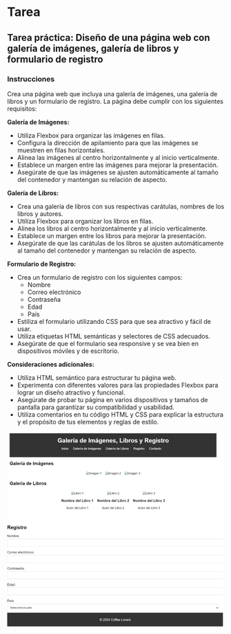 # Tarea

## Tarea práctica: Diseño de una página web con galería de imágenes, galería de libros y formulario de registro

### Instrucciones

Crea una página web que incluya una galería de imágenes, una galería de libros y un formulario de registro. La página debe cumplir con los siguientes requisitos:

**Galería de Imágenes:**

- Utiliza Flexbox para organizar las imágenes en filas.
- Configura la dirección de apilamiento para que las imágenes se muestren en filas horizontales.
- Alinea las imágenes al centro horizontalmente y al inicio verticalmente.
- Establece un margen entre las imágenes para mejorar la presentación.
- Asegúrate de que las imágenes se ajusten automáticamente al tamaño del contenedor y mantengan su relación de aspecto.

**Galería de Libros:**

- Crea una galería de libros con sus respectivas carátulas, nombres de los libros y autores.
- Utiliza Flexbox para organizar los libros en filas.
- Alinea los libros al centro horizontalmente y al inicio verticalmente.
- Establece un margen entre los libros para mejorar la presentación.
- Asegúrate de que las carátulas de los libros se ajusten automáticamente al tamaño del contenedor y mantengan su relación de aspecto.

**Formulario de Registro:**

- Crea un formulario de registro con los siguientes campos:
  - Nombre
  - Correo electrónico
  - Contraseña
  - Edad
  - País
- Estiliza el formulario utilizando CSS para que sea atractivo y fácil de usar.
- Utiliza etiquetas HTML semánticas y selectores de CSS adecuados.
- Asegúrate de que el formulario sea responsive y se vea bien en dispositivos móviles y de escritorio.

**Consideraciones adicionales:**

- Utiliza HTML semántico para estructurar tu página web.
- Experimenta con diferentes valores para las propiedades Flexbox para lograr un diseño atractivo y funcional.
- Asegúrate de probar tu página en varios dispositivos y tamaños de pantalla para garantizar su compatibilidad y usabilidad.
- Utiliza comentarios en tu código HTML y CSS para explicar la estructura y el propósito de tus elementos y reglas de estilo.

![Ejemplo 1](./resources/tarea.png)